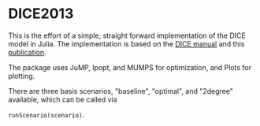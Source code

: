 # DICE2013
This is the effort of a simple, straight forward implementation of the DICE model in Julia. The implementation is based on the [DICE manual](http://www.econ.yale.edu/~nordhaus/homepage/homepage/documents/DICE_Manual_100413r1.pdf) and this [publication](https://arxiv.org/pdf/1812.08066.pdf).

The package uses JuMP, Ipopt, and MUMPS for optimization, and Plots for plotting.

There are three basis scenarios, "baseline", "optimal", and "2degree" available, which can be called via

`runScenario(scenario)`.


